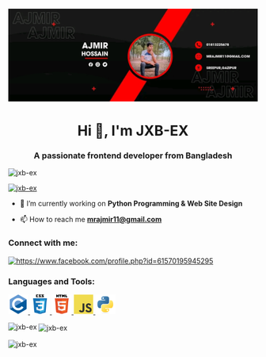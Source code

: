 ![logo](https://github.com/JXB-EX/JXB-EX/blob/main/Github.jpg)

<h1 align="center">Hi 👋, I'm JXB-EX</h1>
<h3 align="center">A passionate frontend developer from Bangladesh</h3>

<p align="left"> <img src="https://komarev.com/ghpvc/?username=jxb-ex&label=Profile%20views&color=0e75b6&style=flat" alt="jxb-ex" /> </p>

<p align="left"> <a href="https://github.com/ryo-ma/github-profile-trophy"><img src="https://github-profile-trophy.vercel.app/?username=jxb-ex" alt="jxb-ex" /></a> </p>

- 🔭 I’m currently working on **Python Programming & Web Site Design**

- 📫 How to reach me **mrajmir11@gmail.com**

<h3 align="left">Connect with me:</h3>
<p align="left">
<a href="https://fb.com/https://www.facebook.com/profile.php?id=61570195945295" target="blank"><img align="center" src="https://raw.githubusercontent.com/rahuldkjain/github-profile-readme-generator/master/src/images/icons/Social/facebook.svg" alt="https://www.facebook.com/profile.php?id=61570195945295" height="30" width="40" /></a>
</p>

<h3 align="left">Languages and Tools:</h3>
<p align="left"> <a href="https://www.cprogramming.com/" target="_blank" rel="noreferrer"> <img src="https://raw.githubusercontent.com/devicons/devicon/master/icons/c/c-original.svg" alt="c" width="40" height="40"/> </a> <a href="https://www.w3schools.com/css/" target="_blank" rel="noreferrer"> <img src="https://raw.githubusercontent.com/devicons/devicon/master/icons/css3/css3-original-wordmark.svg" alt="css3" width="40" height="40"/> </a> <a href="https://www.w3.org/html/" target="_blank" rel="noreferrer"> <img src="https://raw.githubusercontent.com/devicons/devicon/master/icons/html5/html5-original-wordmark.svg" alt="html5" width="40" height="40"/> </a> <a href="https://developer.mozilla.org/en-US/docs/Web/JavaScript" target="_blank" rel="noreferrer"> <img src="https://raw.githubusercontent.com/devicons/devicon/master/icons/javascript/javascript-original.svg" alt="javascript" width="40" height="40"/> </a> <a href="https://www.python.org" target="_blank" rel="noreferrer"> <img src="https://raw.githubusercontent.com/devicons/devicon/master/icons/python/python-original.svg" alt="python" width="40" height="40"/> </a> </p>

<p><img align="left" src="https://github-readme-stats.vercel.app/api/top-langs?username=jxb-ex&show_icons=true&locale=en&layout=compact" alt="jxb-ex" /></p>

<p>&nbsp;<img align="center" src="https://github-readme-stats.vercel.app/api?username=jxb-ex&show_icons=true&locale=en" alt="jxb-ex" /></p>

<p><img align="center" src="https://github-readme-streak-stats.herokuapp.com/?user=jxb-ex&" alt="jxb-ex" /></p>
